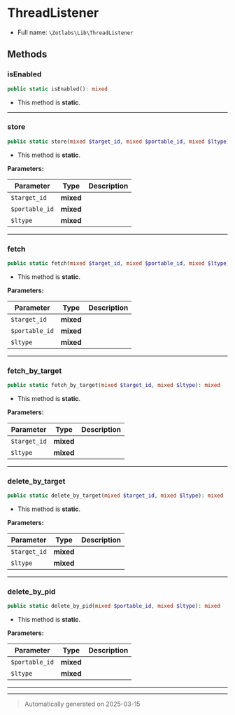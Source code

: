 
# ThreadListener





* Full name: `\Zotlabs\Lib\ThreadListener`




## Methods


### isEnabled



```php
public static isEnabled(): mixed
```



* This method is **static**.








***

### store



```php
public static store(mixed $target_id, mixed $portable_id, mixed $ltype): mixed
```



* This method is **static**.




**Parameters:**

| Parameter | Type | Description |
|-----------|------|-------------|
| `$target_id` | **mixed** |  |
| `$portable_id` | **mixed** |  |
| `$ltype` | **mixed** |  |





***

### fetch



```php
public static fetch(mixed $target_id, mixed $portable_id, mixed $ltype): mixed
```



* This method is **static**.




**Parameters:**

| Parameter | Type | Description |
|-----------|------|-------------|
| `$target_id` | **mixed** |  |
| `$portable_id` | **mixed** |  |
| `$ltype` | **mixed** |  |





***

### fetch_by_target



```php
public static fetch_by_target(mixed $target_id, mixed $ltype): mixed
```



* This method is **static**.




**Parameters:**

| Parameter | Type | Description |
|-----------|------|-------------|
| `$target_id` | **mixed** |  |
| `$ltype` | **mixed** |  |





***

### delete_by_target



```php
public static delete_by_target(mixed $target_id, mixed $ltype): mixed
```



* This method is **static**.




**Parameters:**

| Parameter | Type | Description |
|-----------|------|-------------|
| `$target_id` | **mixed** |  |
| `$ltype` | **mixed** |  |





***

### delete_by_pid



```php
public static delete_by_pid(mixed $portable_id, mixed $ltype): mixed
```



* This method is **static**.




**Parameters:**

| Parameter | Type | Description |
|-----------|------|-------------|
| `$portable_id` | **mixed** |  |
| `$ltype` | **mixed** |  |





***


***
> Automatically generated on 2025-03-15
